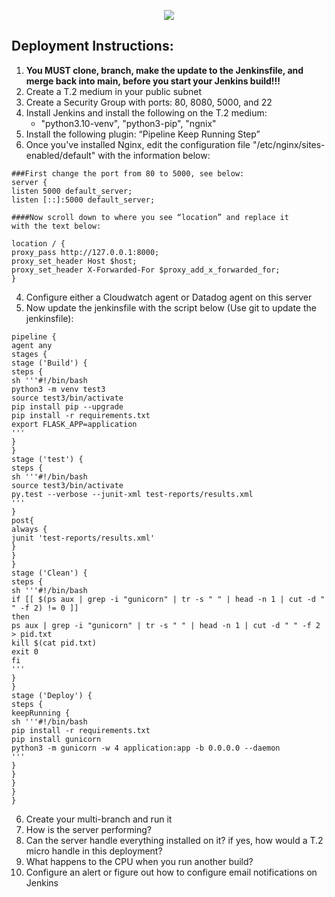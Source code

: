 <p align="center">
<img src="https://github.com/kura-labs-org/kuralabs_deployment_1/blob/main/Kuralogo.png">
</p>

## Deployment Instructions:
1. **You MUST clone, branch, make the update to the Jenkinsfile, and merge back into main, before you start your Jenkins build!!!** 
2.  Create a T.2 medium in your public subnet
3. Create a Security Group with ports: 80, 8080, 5000, and 22
4. Install Jenkins and install the following on the T.2 medium:
    - "python3.10-venv", "python3-pip", "ngnix" 
5. Install the following plugin: “Pipeline Keep Running Step”
6. Once you've installed Nginx, edit the configuration file "/etc/nginx/sites-enabled/default" with the information below:
```
###First change the port from 80 to 5000, see below:
server {
listen 5000 default_server;
listen [::]:5000 default_server;

####Now scroll down to where you see “location” and replace it
with the text below:

location / {
proxy_pass http://127.0.0.1:8000;
proxy_set_header Host $host;
proxy_set_header X-Forwarded-For $proxy_add_x_forwarded_for;
}

```
4. Configure either a Cloudwatch agent or Datadog agent on this server
5. Now update the jenkinsfile with the script below (Use git to update the jenkinsfile): 
```
pipeline {
agent any
stages {
stage ('Build') {
steps {
sh '''#!/bin/bash
python3 -m venv test3
source test3/bin/activate
pip install pip --upgrade
pip install -r requirements.txt
export FLASK_APP=application
'''
}
}
stage ('test') {
steps {
sh '''#!/bin/bash
source test3/bin/activate
py.test --verbose --junit-xml test-reports/results.xml
'''
}
post{
always {
junit 'test-reports/results.xml'
}
}
}
stage ('Clean') {
steps {
sh '''#!/bin/bash
if [[ $(ps aux | grep -i "gunicorn" | tr -s " " | head -n 1 | cut -d " " -f 2) != 0 ]]
then
ps aux | grep -i "gunicorn" | tr -s " " | head -n 1 | cut -d " " -f 2 > pid.txt
kill $(cat pid.txt)
exit 0
fi
'''
}
}
stage ('Deploy') {
steps {
keepRunning {
sh '''#!/bin/bash
pip install -r requirements.txt
pip install gunicorn
python3 -m gunicorn -w 4 application:app -b 0.0.0.0 --daemon
'''
}
}
}
}
}
```
6. Create your multi-branch and run it
7. How is the server performing?
8. Can the server handle everything installed on it? if yes, how would a T.2 micro handle in this deployment? 
9. What happens to the CPU when you run another build?
10. Configure an alert or figure out how to configure email notifications on Jenkins
